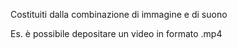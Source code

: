 Costituiti dalla combinazione di immagine e di suono

Es. è possibile depositare un video in formato .mp4